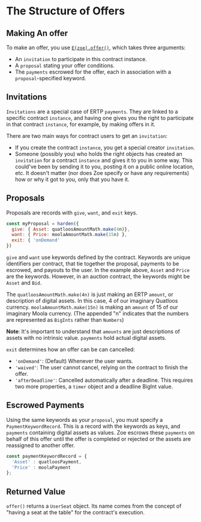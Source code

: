 # The Structure of Offers

<Zoe-Version/>

## Making An offer

To make an offer, you use [`E(zoe).offer()`](/zoe/api/zoe.md#e-zoe-offer-invitation-proposal-paymentkeywordrecord), which takes three arguments:
- An `invitation` to participate in this contract instance.
- A `proposal` stating your offer conditions.
- The `payments` escrowed for the offer, each in association with a `proposal`-specified keyword.

## Invitations

`Invitations` are a special case of ERTP `payments`. They are linked to a specific contract `instance`, and
having one gives you the right to participate in that contract `instance`, for example, by making offers in it.

There are two main ways for contract users to get an `invitation`:
- If you create the contract `instance`, you get a special creator `invitation`.
- Someone (possibly you) who holds the right objects has created an `invitation` for a contract `instance` and gives it to
  you in some way. This could've been by sending it to you, posting it on a public online location, etc. It
  doesn't matter (nor does Zoe specify or have any requirements) how or why it got to you, only that you have it.

## Proposals

Proposals are records with `give`, `want`, and `exit` keys.

```js
const myProposal = harden({
  give: { Asset: quatloosAmountMath.make(4n)},
  want: { Price: moolaAmountMath.make(15n) },
  exit: { 'onDemand'
})
```
`give` and `want` use keywords defined by the contract.
Keywords are unique identifiers per contract, that tie together the proposal,
payments to be escrowed, and payouts to the user.
In the example above, `Asset` and `Price` are the keywords. However, in an auction contract,
the keywords might be `Asset` and `Bid`.

The `quatloosAmountMath.make(4n)` is just making an ERTP `amount`, or description of digital assets.
In this case, 4 of our imaginary Quatloos currency. `moolaAmountMath.make(15n)` is making 
an `amount` of 15 of our imaginary Moola currency. (The appended "n" indicates that the numbers are
represented as `BigInts` rather than `Numbers`)

**Note**: It's important to understand that `amounts` are just descriptions of assets with no
intrinsic value. `payments` hold actual digital assets.

`exit` determines how an offer can be can cancelled:
- `'onDemand'`: (Default) Whenever the user wants.
- `'waived'`: The user cannot cancel, relying on the contract to finish the offer.
- `'afterDeadline'`: Cancelled automatically after a deadline. This requires two
  more properties, a `timer` object and a deadline BigInt value.

## Escrowed Payments

Using the same keywords as your `proposal`, you must specify a `PaymentKeywordRecord`.
This is a record with the keywords as keys, and `payments` containing digital assets as
values. Zoe escrows these `payments` on behalf of this offer until the offer is completed
or rejected or the assets are reassigned to another offer. 
```js
const paymentKeywordRecord = { 
  'Asset' : quatloosPayment, 
  'Price' : moolaPayment 
};
```
## Returned Value

`offer()` returns a `UserSeat` object. Its name comes from the concept of "having a seat at the table" 
for the contract's execution. 


